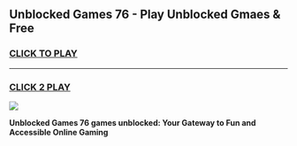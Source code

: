 
## Unblocked Games 76 - Play Unblocked Gmaes & Free
<h3>
<a href="https://premium.freeplayer.one?title=Unblocked_Games_76&ref=20F">CLICK TO PLAY</a></h3>
<hr>

<h3>
<a href="https://premium.freeplayer.one?title=Unblocked_Games_76&ref=20F">CLICK 2 PLAY</a>
  
</h3>

<a href="https://premium.freeplayer.one?title=Unblocked_Games_76&ref=20F/"><img src="https://clearcache.store/games.png"></a>


**Unblocked Games 76 games unblocked: Your Gateway to Fun and Accessible Online Gaming**
